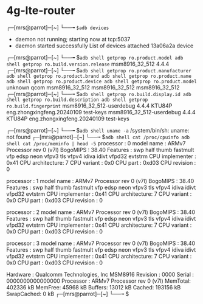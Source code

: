 # 4g-lte-router


┌─[mrs@parrot]─[~]
└──╼ ```$adb devices```
* daemon not running; starting now at tcp:5037
* daemon started successfully
List of devices attached
13a06a2a	device

┌─[mrs@parrot]─[~]
└──╼ $```adb shell getprop ro.product.model
adb shell getprop ro.build.version.release```
msm8916_32_512
4.4.4
┌─[mrs@parrot]─[~]
└──╼ $```adb shell getprop ro.product.manufacturer
adb shell getprop ro.product.brand
adb shell getprop ro.product.name
adb shell getprop ro.product.device
adb shell getprop ro.product.model```
unknown
qcom
msm8916_32_512
msm8916_32_512
msm8916_32_512
┌─[mrs@parrot]─[~]
└──╼ $```adb shell getprop ro.build.display.id
adb shell getprop ro.build.description
adb shell getprop ro.build.fingerprint```
msm8916_32_512-userdebug 4.4.4 KTU84P eng.zhongxingfeng.20240109 test-keys
msm8916_32_512-userdebug 4.4.4 KTU84P eng.zhongxingfeng.20240109 test-keys

┌─[mrs@parrot]─[~]
└──╼ $```adb shell uname -a```
/system/bin/sh: uname: not found
┌─[mrs@parrot]─[~]
└──╼ $```adb shell cat /proc/cpuinfo
adb shell cat /proc/meminfo | head -5```
processor	: 0
model name	: ARMv7 Processor rev 0 (v7l)
BogoMIPS	: 38.40
Features	: swp half thumb fastmult vfp edsp neon vfpv3 tls vfpv4 idiva idivt vfpd32 evtstrm 
CPU implementer	: 0x41
CPU architecture: 7
CPU variant	: 0x0
CPU part	: 0xd03
CPU revision	: 0

processor	: 1
model name	: ARMv7 Processor rev 0 (v7l)
BogoMIPS	: 38.40
Features	: swp half thumb fastmult vfp edsp neon vfpv3 tls vfpv4 idiva idivt vfpd32 evtstrm 
CPU implementer	: 0x41
CPU architecture: 7
CPU variant	: 0x0
CPU part	: 0xd03
CPU revision	: 0

processor	: 2
model name	: ARMv7 Processor rev 0 (v7l)
BogoMIPS	: 38.40
Features	: swp half thumb fastmult vfp edsp neon vfpv3 tls vfpv4 idiva idivt vfpd32 evtstrm 
CPU implementer	: 0x41
CPU architecture: 7
CPU variant	: 0x0
CPU part	: 0xd03
CPU revision	: 0

processor	: 3
model name	: ARMv7 Processor rev 0 (v7l)
BogoMIPS	: 38.40
Features	: swp half thumb fastmult vfp edsp neon vfpv3 tls vfpv4 idiva idivt vfpd32 evtstrm 
CPU implementer	: 0x41
CPU architecture: 7
CPU variant	: 0x0
CPU part	: 0xd03
CPU revision	: 0

Hardware	: Qualcomm Technologies, Inc MSM8916
Revision	: 0000
Serial		: 0000000000000000
Processor	: ARMv7 Processor rev 0 (v7l)
MemTotal:         402336 kB
MemFree:           45968 kB
Buffers:           13012 kB
Cached:           193156 kB
SwapCached:            0 kB
┌─[mrs@parrot]─[~]
└──╼ $

